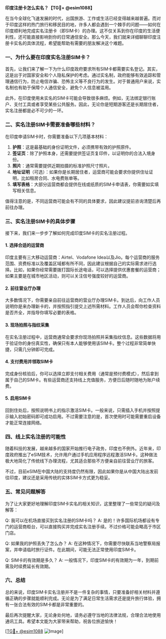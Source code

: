 **印度注册卡怎么实名？【TG💪+ @esim1088】**

在当今全球化飞速发展的时代，出国旅游、工作或生活已经变得越来越普遍。而对于印度这样的热门旅行和移民目的地，许多人都会遇到一个棘手的问题——如何在印度顺利地完成实名注册卡（即SIM卡）的办理。这不仅关系到你在印度的生活便利性，还可能直接影响到你的日常通信安全。那么今天，我们就来详细聊聊印度注册卡实名的具体流程，希望能帮助有需要的朋友解决这个难题。

### 一、为什么要在印度实名注册SIM卡？

首先，让我们来了解一下为什么印度政府要求所有SIM卡都需要实名登记。其实，这是出于对国家安全和个人隐私保护的考虑。通过实名制，政府能够有效追踪和管理通信行为，防止电信诈骗、恐怖主义等不良行为的发生。对于普通用户来说，实名制也有助于保障个人通信安全，避免个人信息被滥用。

此外，在印度使用未实名的SIM卡可能会导致很多麻烦。例如，无法绑定银行账户、支付工具或者享受某些公共服务。因此，无论你是短期游客还是长期居住者，实名注册都是必不可少的一环。

### 二、实名注册SIM卡需要准备哪些材料？

在印度申请SIM卡时，你需要准备以下几项基本材料：

1. **护照**：这是最基础的身份证明文件，必须携带有效的护照原件。
2. **签证页**：除了护照本身，还需要提供签证页复印件，以证明你的合法入境身份。
3. **照片**：通常需要提供近期拍摄的标准护照尺寸照片。
4. **地址证明**（可选）：如果你是长期居住者，运营商可能会要求你提供住址证明，比如租房合同、水电费账单等。
5. **填写表格**：大部分运营商都会提供在线或纸质的SIM卡申请表，你需要如实填写相关信息。

值得注意的是，不同运营商可能会有不同的具体要求，因此建议提前咨询清楚后再前往办理。

### 三、实名注册SIM卡的具体步骤

接下来，我们来一步步了解如何完成印度SIM卡的实名注册过程。

#### 1. 选择合适的运营商

印度主要有三大移动运营商：Airtel、Vodafone Idea以及Jio。每个运营商的服务范围、资费标准以及覆盖区域都有所不同，因此建议根据自己的实际需求进行选择。比如，如果你经常需要拨打国际长途电话，可以选择提供优惠套餐的运营商；如果主要是在城市地区活动，则可以关注信号强度较好的运营商。

#### 2. 前往营业厅办理

大多数情况下，你需要亲自前往运营商的营业厅办理SIM卡。到达后，向工作人员说明你是来办理新卡的，并按照指引提交上述所需材料。工作人员会帮你检查资料是否齐全，并指导你填写必要的表格。

#### 3. 现场拍照与指纹采集

在实名注册过程中，运营商通常会要求你现场拍照并采集指纹信息。这些数据将用于验证你的身份真实性，确保只有本人能够使用该SIM卡。整个过程非常简单快捷，只需几分钟即可完成。

#### 4. 支付费用并领取SIM卡

完成身份核验后，你可以选择立即支付相关费用（通常是预付费模式），然后拿到属于自己的SIM卡。有些运营商还支持线上充值服务，方便日后随时随地为账户续费。

#### 5. 启用SIM卡

回到住处后，按照说明书上的指示激活SIM卡。一般来说，只需插入手机并按照提示输入初始密码即可成功启用。不过需要注意的是，首次使用时可能需要重启设备才能正常连接网络。

### 四、线上实名注册的可能性

随着科技的发展，越来越多的国家开始推行电子政务，印度也不例外。近年来，印度政府推出了eSIM技术，允许用户通过手机应用程序远程激活SIM卡。这种做法极大地简化了传统线下办理流程，尤其适合那些不方便亲自前往营业厅的旅客。

不过，目前eSIM在中国大陆的支持度仍然有限，因此如果你是从中国大陆出发前往印度，建议还是采用传统的实体SIM卡方式更为稳妥。

### 五、常见问题解答

为了让大家更好地理解印度SIM卡实名的相关知识，这里整理了一些常见的疑问及解答：

Q: 我可以在机场直接买到实名注册的SIM卡吗？
A: 是的！许多国际机场都设有专门的运营商柜台，可以直接购买并完成实名注册手续。不过价格可能会略高于市区门店。

Q: 如果我的护照丢失了怎么办？
A: 在这种情况下，你需要尽快联系当地警察局报案，并申请临时旅行证件。在此期间，可能无法正常使用印度SIM卡。

Q: SIM卡的有效期是多久？
A: 一般情况下，印度SIM卡的有效期为一年，到期前需及时续费延长有效期。

### 六、总结

总的来说，印度SIM卡实名注册并不是一件复杂的事情，只要准备好相关材料并遵循正确的步骤就能顺利完成。无论是为了满足日常生活需求还是提升旅行体验，拥有一张合法有效的SIM卡都是非常重要的。

最后再次提醒大家，无论身处何地，请务必遵守当地的法律法规，合理合法地使用通讯工具。希望本文能为大家带来帮助，祝各位旅途愉快！

[[TG💪+ @esim1088](https://t.me/s/esim1088) ![Image](https://i.postimg.cc/4NQfJmqS/Snipaste-2025-05-13-00-14-12.png)]